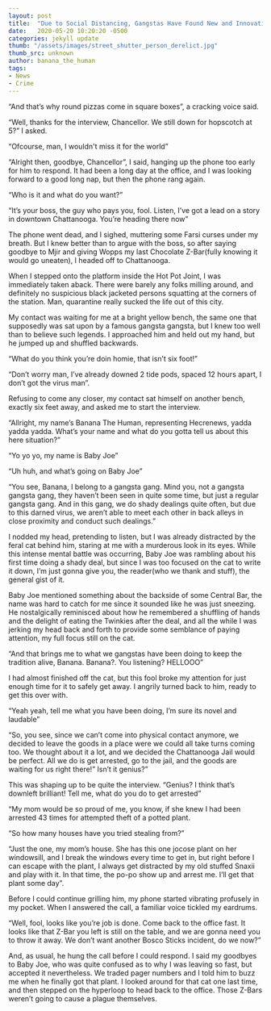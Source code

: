 ```yaml
---
layout: post
title:  "Due to Social Distancing, Gangstas Have Found New and Innovative Ways to Conduct Shady Deals"
date:   2020-05-20 10:20:20 -0500
categories: jekyll update
thumb: "/assets/images/street_shutter_person_derelict.jpg"
thumb_src: unknown
author: banana_the_human
tags:
- News
- Crime
---
```

“And that’s why round pizzas come in square boxes”, a cracking voice said.

“Well, thanks for the interview, Chancellor. We still down for hopscotch at 5?” I asked.

“Ofcourse, man, I wouldn't miss it for the world”

“Alright then, goodbye, Chancellor”, I said, hanging up the phone too early for him to respond. It had been a long day at the office, and I was looking forward to a good long nap, but then the phone rang again.

“Who is it and what do you want?”

“It’s your boss, the guy who pays you, fool. Listen, I’ve got a lead on a story in downtown Chattanooga. You’re heading there now”

The phone went dead, and I sighed, muttering some Farsi curses under my breath. But I knew better than to argue with the boss, so after saying goodbye to Mjir and giving Wopps my last Chocolate Z-Bar(fully knowing it would go uneaten), I headed off to Chattanooga.

When I stepped onto the platform inside the Hot Pot Joint, I was immediately taken aback. There were barely any folks milling around, and definitely no suspicious black jacketed persons squatting at the corners of the station. Man, quarantine really sucked the life out of this city.

My contact was waiting for me at a bright yellow bench, the same one that supposedly was sat upon by a famous gangsta gangsta, but I knew too well than to believe such legends. I approached him and held out my hand, but he jumped up and shuffled backwards.

“What do you think you’re doin homie, that isn’t six foot!”

“Don’t worry man, I’ve already downed 2 tide pods, spaced 12 hours apart, I don’t got the virus man”.

Refusing to come any closer, my contact sat himself on another bench, exactly six feet away, and asked me to start the interview.

“Allright, my name’s Banana The Human, representing Hecrenews, yadda yadda yadda. What’s your name and what do you gotta tell us about this here situation?”

“Yo yo yo, my name is Baby Joe”

“Uh huh, and what’s going on Baby Joe”

“You see, Banana, I belong to a gangsta gang. Mind you, not a gangsta gangsta gang, they haven’t been seen in quite some time, but just a regular gangsta gang. And in this gang, we do shady dealings quite often, but due to this darned virus, we aren’t able to meet each other in back alleys in close proximity and conduct such dealings.”

I nodded my head, pretending to listen, but I was already distracted by the feral cat behind him, staring at me with a murderous look in its eyes. While this intense mental battle was occurring, Baby Joe was rambling about his first time doing a shady deal, but since I was too focused on the cat to write it down, I’m just gonna give you, the reader(who we thank and stuff), the general gist of it.

Baby Joe mentioned something about the backside of some Central Bar, the name was hard to catch for me since it sounded like he was just sneezing. He nostalgically reminisced about how he remembered a shuffling of hands and the delight of eating the Twinkies after the deal, and all the while I was jerking my head back and forth to provide some semblance of paying attention, my full focus still on the cat.

“And that brings me to what we gangstas have been doing to keep the tradition alive, Banana. Banana?. You listening? HELLOOO”

I had almost finished off the cat, but this fool broke my attention for just enough time for it to safely get away. I angrily turned back to him, ready to get this over with.

“Yeah yeah, tell me what you have been doing, I’m sure its novel and laudable”

“So, you see, since we can’t come into physical contact anymore, we decided to leave the goods in a place were we could all take turns coming too. We thought about it a lot, and we decided the Chattanooga Jail would be perfect. All we do is get arrested, go to the jail, and the goods are waiting for us right there!” Isn’t it genius?”

This was shaping up to be quite the interview. “Genius? I think that’s downleft brilliant! Tell me, what do you do to get arrested”

“My mom would be so proud of me, you know, if she knew I had been arrested 43 times for attempted theft of a potted plant.

“So how many houses have you tried stealing from?”

“Just the one, my mom’s house. She has this one jocose plant on her windowsill, and I break the windows every time to get in, but right before I can escape with the plant, I always get distracted by my old stuffed Snaxii and play with it. In that time, the po-po show up and arrest me. I’ll get that plant some day”.

Before I could continue grilling him, my phone started vibrating profusely in my pocket. When I answered the call, a familiar voice tickled my eardrums.

“Well, fool, looks like you’re job is done. Come back to the office fast. It looks like that Z-Bar you left is still on the table, and we are gonna need you to throw it away. We don’t want another Bosco Sticks incident, do we now?”

And, as usual, he hung  the call before I could respond. I said my goodbyes to Baby Joe, who was quite confused as to why I was leaving so fast, but accepted it nevertheless. We traded pager numbers and I told him to buzz me when he finally got that plant. I looked around for that cat one last time, and then stepped on the hyperloop to head back to the office. Those Z-Bars weren’t going to cause a plague themselves.
